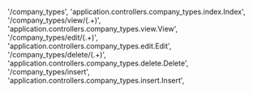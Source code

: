'/company_types', 'application.controllers.company_types.index.Index',
'/company_types/view/(.+)', 'application.controllers.company_types.view.View',
'/company_types/edit/(.+)', 'application.controllers.company_types.edit.Edit',
'/company_types/delete/(.+)', 'application.controllers.company_types.delete.Delete',
'/company_types/insert', 'application.controllers.company_types.insert.Insert',